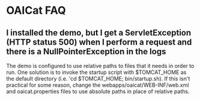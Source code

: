 # OAICat FAQ #
## I installed the demo, but I get a ServletException (HTTP status 500) when I perform a request and there is a NullPointerException in the logs ##
The demo is configured to use relative paths to files that it needs in order to run. One solution is to invoke the startup script with $TOMCAT\_HOME as the default directory (i.e. 'cd $TOMCAT\_HOME; bin/startup.sh). If this isn't practical for some reason, change the webapps/oaicat/WEB-INF/web.xml and oaicat.properties files to use absolute paths in place of relative paths.